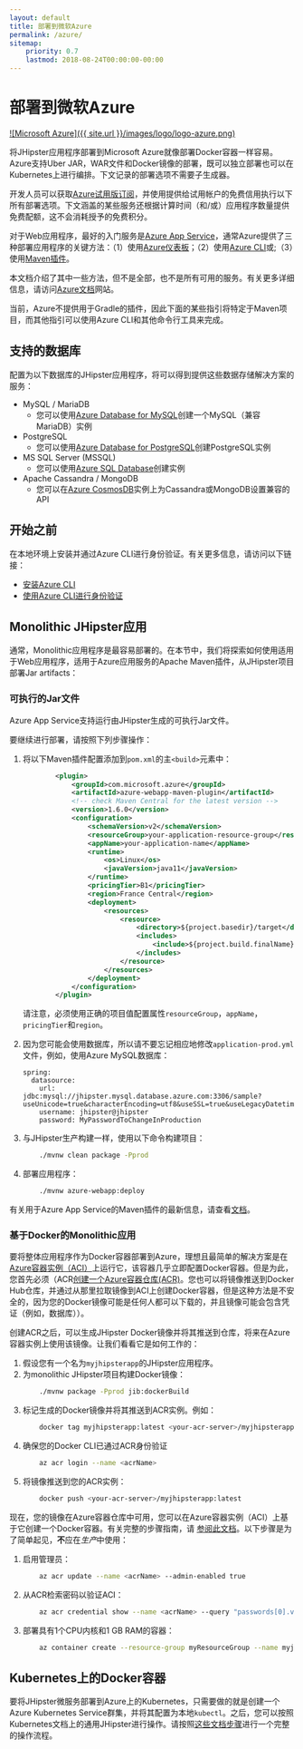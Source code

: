 ```yaml
---
layout: default
title: 部署到微软Azure
permalink: /azure/
sitemap:
    priority: 0.7
    lastmod: 2018-08-24T00:00:00-00:00
---
```


# <i class="fa fa-cloud-upload"></i> 部署到微软Azure

[![Microsoft Azure]({{ site.url }}/images/logo/logo-azure.png)](https://azure.microsoft.com/overview/?WT.mc_id=online-jhipster-brborges)

将JHipster应用程序部署到Microsoft Azure就像部署Docker容器一样容易。Azure支持Uber JAR，WAR文件和Docker镜像的部署，既可以独立部署也可以在Kubernetes上进行编排。下文记录的部署选项不需要子生成器。

开发人员可以获取[Azure试用版订阅](http://azure.microsoft.com/free?WT.mc_id=online-jhipster-brborges)，并使用提供给试用帐户的免费信用执行以下所有部署选项。下文涵盖的某些服务还根据计算时间（和/或）应用程序数量提供免费配额，这不会消耗授予的免费积分。

对于Web应用程序，最好的入门服务是[Azure App Service](https://azure.microsoft.com/en-us/services/app-service/?WT.mc_id=online-jhipster-brborges)，通常Azure提供了三种部署应用程序的关键方法：（1）使用[Azure仪表板](https://ms.portal.azure.com/)；（2）使用[Azure CLI](https://docs.microsoft.com/en-us/cli/azure/?WT.mc_id=online-jhipster-brborges)或;（3）使用[Maven插件](https://docs.microsoft.com/java/api/overview/azure/maven/azure-webapp-maven-plugin/readme?WT.mc_id=online-jhipster-brborges)。

本文档介绍了其中一些方法，但不是全部，也不是所有可用的服务。有关更多详细信息，请访问[Azure文档](https://docs.microsoft.com/azure?WT.mc_id=online-jhipster-brborges)网站。

当前，Azure不提供用于Gradle的插件，因此下面的某些指引将特定于Maven项目，而其他指引可以使用Azure CLI和其他命令行工具来完成。

## 支持的数据库

配置为以下数据库的JHipster应用程序，将可以得到提供这些数据存储解决方案的服务：

- MySQL / MariaDB
  - 您可以使用[Azure Database for MySQL](https://docs.microsoft.com/azure/mysql/?WT.mc_id=online-jhipster-brborges)创建一个MySQL（兼容MariaDB）实例
- PostgreSQL
  - 您可以使用[Azure Database for PostgreSQL](https://docs.microsoft.com/azure/postgresql/?WT.mc_id=online-jhipster-brborges)创建PostgreSQL实例
- MS SQL Server (MSSQL)
  - 您可以使用[Azure SQL Database](https://docs.microsoft.com/en-us/azure/sql-database/?WT.mc_id=online-jhipster-brborges)创建实例
- Apache Cassandra / MongoDB
  - 您可以在[Azure CosmosDB](https://docs.microsoft.com/en-us/azure/cosmos-db/?WT.mc_id=online-jhipster-brborges)实例上为Cassandra或MongoDB设置兼容的API

## 开始之前

在本地环境上安装并通过Azure CLI进行身份验证。有关更多信息，请访问以下链接：

- [安装Azure CLI](https://docs.microsoft.com/en-us/cli/azure/install-azure-cli?WT.mc_id=online-jhipster-brborges)
- [使用Azure CLI进行身份验证](https://docs.microsoft.com/en-us/cli/azure/authenticate-azure-cli?WT.mc_id=online-jhipster-brborges)

## Monolithic JHipster应用

通常，Monolithic应用程序是最容易部署的。在本节中，我们将探索如何使用适用于Web应用程序，适用于Azure应用服务的Apache Maven插件，从JHipster项目部署Jar artifacts：

### 可执行的Jar文件

Azure App Service支持运行由JHipster生成的可执行Jar文件。

要继续进行部署，请按照下列步骤操作：

1. 将以下Maven插件配置添加到`pom.xml`的主`<build>`元素中：

    ```xml
            <plugin>
                <groupId>com.microsoft.azure</groupId>
                <artifactId>azure-webapp-maven-plugin</artifactId>
                <!-- check Maven Central for the latest version -->
                <version>1.6.0</version>
                <configuration>
                    <schemaVersion>v2</schemaVersion>
                    <resourceGroup>your-application-resource-group</resourceGroup>
                    <appName>your-application-name</appName>
                    <runtime>
                        <os>Linux</os>
                        <javaVersion>java11</javaVersion>
                    </runtime>
                    <pricingTier>B1</pricingTier>
                    <region>France Central</region>
                    <deployment>
                        <resources>
                            <resource>
                                <directory>${project.basedir}/target</directory>
                                <includes>
                                    <include>${project.build.finalName}.jar</include>
                                </includes>
                            </resource>
                        </resources>
                    </deployment>
                </configuration>
            </plugin>

    ```
    请注意，必须使用正确的项目值配置属性`resourceGroup`，`appName`，`pricingTier`和`region`。
1. 因为您可能会使用数据库，所以请不要忘记相应地修改`application-prod.yml`文件，例如，使用Azure MySQL数据库：

    ```
    spring:
      datasource:
        url: jdbc:mysql://jhipster.mysql.database.azure.com:3306/sample?useUnicode=true&characterEncoding=utf8&useSSL=true&useLegacyDatetimeCode=false&serverTimezone=UTC
        username: jhipster@jhipster
        password: MyPasswordToChangeInProduction
    ```

1.  与JHipster生产构建一样，使用以下命令构建项目：

    ```sh
        ./mvnw clean package -Pprod
    ```
1. 部署应用程序：
    ```sh
        ./mvnw azure-webapp:deploy
    ```

有关用于Azure App Service的Maven插件的最新信息，请查看[文档](https://docs.microsoft.com/en-us/java/api/overview/azure/maven/azure-webapp-maven-plugin/readme?WT.mc_id=online-jhipster-brborges)。

### 基于Docker的Monolithic应用

要将整体应用程序作为Docker容器部署到Azure，理想且最简单的解决方案是在[Azure容器实例（ACI）](https://docs.microsoft.com/en-us/azure/container-instances/?WT.mc_id=online-jhipster-brborges)上运行它，该容器几乎立即配置Docker容器。但是为此，您首先必须（ACR[创建一个Azure容器仓库(ACR)](https://docs.microsoft.com/en-us/azure/container-registry/container-registry-get-started-azure-cli?WT.mc_id=online-jhipster-brborges)。您也可以将镜像推送到Docker Hub仓库，并通过从那里拉取镜像到ACI上创建Docker容器，但是这种方法是不安全的，因为您的Docker镜像可能是任何人都可以下载的，并且镜像可能会包含凭证（例如，数据库））。

创建ACR之后，可以生成JHipster Docker镜像并将其推送到仓库，将来在Azure容器实例上使用该镜像。让我们看看它是如何工作的：

1. 假设您有一个名为`myjhipsterapp`的JHipster应用程序。
1. 为monolithic JHipster项目构建Docker镜像：
    ```sh
        ./mvnw package -Pprod jib:dockerBuild
    ```
1. 标记生成的Docker镜像并将其推送到ACR实例。例如：
    ```sh
        docker tag myjhipsterapp:latest <your-acr-server>/myjhipsterapp:latest
    ```
1. 确保您的Docker CLI已通过ACR身份验证 
    ```sh
        az acr login --name <acrName>
    ```
1. 将镜像推送到您的ACR实例：
    ```sh
        docker push <your-acr-server>/myjhipsterapp:latest
    ```

现在，您的镜像在Azure容器仓库中可用，您可以在Azure容器实例（ACI）上基于它创建一个Docker容器。有关完整的步骤指南，请 [参阅此文档](https://docs.microsoft.com/en-us/azure/container-registry/container-registry-get-started-azure-cli?WT.mc_id=online-jhipster-brborges#deploy-image-to-aci)。以下步骤是为了简单起见，**不**应在*生产*中使用：

1. 启用管理员：
    ```sh
        az acr update --name <acrName> --admin-enabled true
    ```
1. 从ACR检索密码以验证ACI：
    ```sh
        az acr credential show --name <acrName> --query "passwords[0].value"
    ```
1.  部署具有1个CPU内核和1 GB RAM的容器：
    ```sh
        az container create --resource-group myResourceGroup --name myjhipsterapp --image <acrLoginServer>/myjhipsterapp:latest --cpu 1 --memory 1 --registry-username <acrName> --registry-password <acrPassword> --dns-name-label myjhipsterapp --ports 8080
    ```

## Kubernetes上的Docker容器

要将JHipster微服务部署到Azure上的Kubernetes，只需要做的就是创建一个Azure Kubernetes Service群集，并将其配置为本地`kubectl`。之后，您可以按照Kubernetes文档上的通用JHipster进行操作。请按照[这些文档步骤](https://docs.microsoft.com/en-us/azure/aks/kubernetes-walkthrough?WT.mc_id=online-jhipster-brborges)进行一个完整的操作流程。
